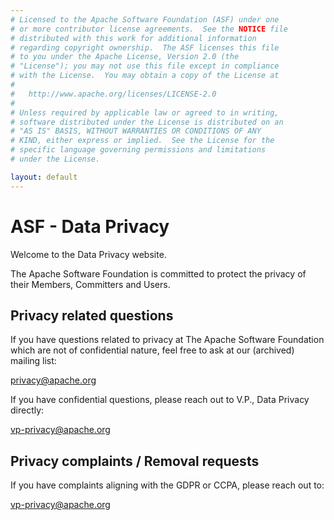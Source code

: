 ```yaml
---
# Licensed to the Apache Software Foundation (ASF) under one
# or more contributor license agreements.  See the NOTICE file
# distributed with this work for additional information
# regarding copyright ownership.  The ASF licenses this file
# to you under the Apache License, Version 2.0 (the
# "License"); you may not use this file except in compliance
# with the License.  You may obtain a copy of the License at
#
#   http://www.apache.org/licenses/LICENSE-2.0
#
# Unless required by applicable law or agreed to in writing,
# software distributed under the License is distributed on an
# "AS IS" BASIS, WITHOUT WARRANTIES OR CONDITIONS OF ANY
# KIND, either express or implied.  See the License for the
# specific language governing permissions and limitations
# under the License.

layout: default
---
```


# ASF - Data Privacy

Welcome to the Data Privacy website. 

The Apache Software Foundation is committed to protect the privacy
of their Members, Committers and Users.

## Privacy related questions

If you have questions related to privacy at 
The Apache Software Foundation which are not of confidential
nature, feel free to ask at our (archived) mailing list:

privacy@apache.org

If you have confidential questions, please reach out to
V.P., Data Privacy directly:

vp-privacy@apache.org

## Privacy complaints / Removal requests

If you have complaints aligning with the GDPR or CCPA,
please reach out to:

vp-privacy@apache.org

